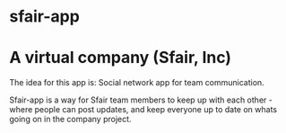 # sfair-app
# A virtual company (Sfair, Inc)

The idea for this app is:
Social network app for team communication.

Sfair-app is a way for Sfair team members to keep up with each other - where people can post updates, 
and keep everyone up to date on whats going on in the company project.
